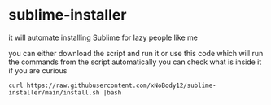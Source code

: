 # sublime-installer
it will automate installing Sublime for lazy people like me

you can either download the script and run it or use this code which will run the commands from the script automatically you can check what is inside it if you are curious 

```curl https://raw.githubusercontent.com/xNoBody12/sublime-installer/main/install.sh |bash```
